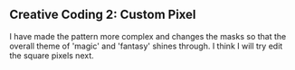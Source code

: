 ## Creative Coding 2: Custom Pixel

I have made the pattern more complex and changes the masks so that the overall theme of 'magic' and 'fantasy' shines through. I think I will try edit the square pixels next.